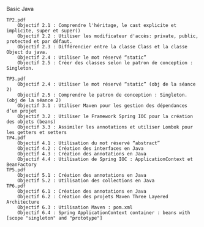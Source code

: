
Basic Java

	TP2.pdf
		Objectif 2.1 : Comprendre l'héritage, le cast explicite et implicite, super et super()
		Objectif 2.2 : Utiliser les modificateur d'accès: private, public, protected et par défaut.
		Objectif 2.3 : Différencier entre la classe Class et la classe Object du java.
		Objectif 2.4 : Utiliser le mot réservé “static”
		Objectif 2.5 : Créer des classes selon le patron de conception : Singleton.
	
	TP3.pdf
		Objectif 2.4 : Utiliser le mot réservé “static” (obj de la séance 2)
		Objectif 2.5 : Comprendre le patron de conception : Singleton. (obj de la séance 2)
		Objectif 3.1 : Utiliser Maven pour les gestion des dépendances d’un projet
		Objectif 3.2 : Utiliser le Framework Spring IOC pour la création des objets (beans)
		Objectif 3.3 : Assimiler les annotations et utiliser Lombok pour les getters et setters
	TP4.pdf
		Objectif 4.1 : Utilisation du mot réservé “abstract”
		Objectif 4.2 : Création des interfaces en Java
		Objectif 4.3 : Création des annotations en Java
		Objectif 4.4 : Utilisation de Spring IOC : ApplicationContext et BeanFactory
	TP5.pdf
		Objectif 5.1 : Création des annotations en Java
		Objectif 5.2 : Utilisation des collections en Java
	TP6.pdf
		Objectif 6.1 : Création des annotations en Java
		Objectif 6.2 : Création des projets Maven Three Layered Architecture
		Objectif 6.3 : Utilisation Maven : pom.xml 
		Objectif 6.4 : Spring ApplicationContext container : beans with [scope "singleton" and "prototype"]
